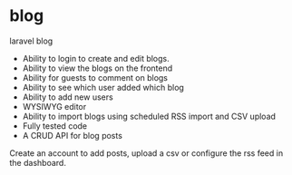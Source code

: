 # blog
 laravel blog

- Ability to login to create and edit blogs.
- Ability to view the blogs on the frontend
- Ability for guests to comment on blogs
- Ability to see which user added which blog
- Ability to add new users
- WYSIWYG editor
- Ability to import blogs using scheduled RSS import and CSV upload
- Fully tested code
- A CRUD API for blog posts

Create an account to add posts, upload a csv or configure the rss feed in the dashboard.
